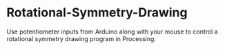# Rotational-Symmetry-Drawing
Use potentiometer inputs from Arduino along with your mouse to control a rotational symmetry drawing program in Processing.
